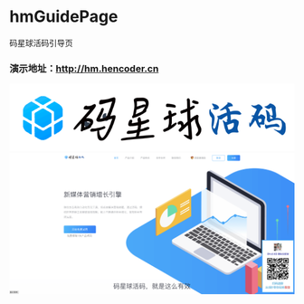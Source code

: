 # hmGuidePage
码星球活码引导页

### 演示地址：http://hm.hencoder.cn


![img](home/images/logo.svg)
![img](screenshot/scrn_1.png)
